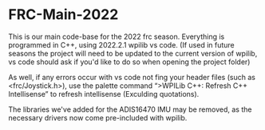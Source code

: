 # FRC-Main-2022

This is our main code-base for the 2022 frc season. Everything is programmed in C++, using 2022.2.1 wpilib vs code.
(If used in future seasons the project will need to be updated to the current version of wpilib, vs code should ask if you'd like to do so when opening the project folder)

As well, if any errors occur with vs code not fing your header files (such as <frc/Joystick.h>), use the palette command “>WPILib C++: Refresh C++ Intellisense” to refresh intellisense (Exculding quotations).

The libraries we've added for the ADIS16470 IMU may be removed, as the necessary drivers now come pre-included with wpilib.

